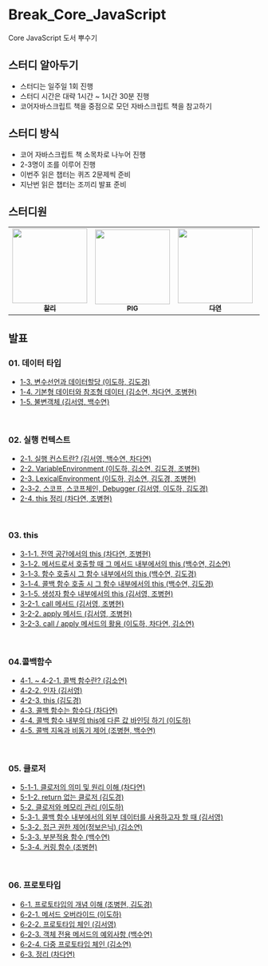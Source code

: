 # Break_Core_JavaScript

Core JavaScript 도서 뿌수기

## 스터디 알아두기

- 스터디는 일주일 1회 진행
- 스터디 시간은 대략 1시간 ~ 1시간 30분 진행
- 코어자바스크립트 책을 중점으로 모던 자바스크립트 책을 참고하기

## 스터디 방식

- 코어 자바스크립트 책 소목차로 나누어 진행
- 2-3명이 조를 이루어 진행
- 이번주 읽은 챕터는 퀴즈 2문제씩 준비
- 지난번 읽은 챕터는 조끼리 발표 준비
  <br>

## 스터디원

<table>
  <tr>
    <td align="center">
      <a href="https://github.com/d-charlie-kim"
        ><img
          src="https://avatars.githubusercontent.com/d-charlie-kim"
          width="150px;"
          alt=""
        /><br /><sub><b>찰리</b></sub></a
      ><br />
    </td>
       <td align="center">
      <a href="https://github.com/ChoByungHyun"
        ><img
          src="https://avatars.githubusercontent.com/ChoByungHyun"
          width="150px;"
          alt=""
        /><br /><sub><b>PIG</b></sub></a
      ><br />
    </td>
    <td align="center">
      <a href="https://github.com/Da-Youn"
        ><img
          src="https://avatars.githubusercontent.com/Da-Youn"
          width="150px;"
          alt=""
        /><br /><sub><b>다연</b></sub></a
      ><br />
      </td>
    <td align="center">
      <a href="https://github.com/doong2imdang"
        ><img
          src="https://avatars.githubusercontent.com/doong2imdang"
          width="150px;"
          alt=""
        /><br /><sub><b>둥1</b></sub></a
      ><br />
    </td>
    <td align="center">
      <a href="https://github.com/haron-lee"
        ><img
          src="https://avatars.githubusercontent.com/haron-lee"
          width="150px;"
          alt=""
        /><br /><sub><b>도하</b></sub></a
      ><br />
    </td>
      
  <td align="center">
      <a href="https://github.com/sy412"
        ><img
          src="https://avatars.githubusercontent.com/sy412"
          width="150px;"
          alt=""
        /><br /><sub><b>소연</b></sub></a
      ><br />
    </td>
  <td align="center">
      <a href="https://github.com/sypaik-dev"
        ><img
          src="https://avatars.githubusercontent.com/sypaik-dev"
          width="150px;"
          alt=""
        /><br /><sub><b>수연</b></sub></a
      ><br />
    </td>
  </tr>
</table>

## 발표

### 01. 데이터 타입

- [1-3. 변수선언과 데이터할당 (이도하, 김도경)](https://github.com/9FEM/Break_Core_JavaScript/blob/main/01.%EB%8D%B0%EC%9D%B4%ED%84%B0%20%ED%83%80%EC%9E%85/1-3.%EB%B3%80%EC%88%98%EC%84%A0%EC%96%B8%EA%B3%BC%20%EB%8D%B0%EC%9D%B4%ED%84%B0%ED%95%A0%EB%8B%B9.pdf)
- [1-4. 기본형 데이터와 참조형 데이터 (김소연, 차다연, 조병현)](https://www.canva.com/design/DAFfsn4kHcg/m8KQ18SSJPbWCNT9FDHgKQ/view?utm_content=DAFfsn4kHcg&utm_campaign=share_your_design&utm_medium=link&utm_source=shareyourdesignpanel)
- [1-5. 불변객체 (김서영, 백수연)](https://www.canva.com/design/DAFfzWqDzRI/ZTagZbeP-Jfo0E02mzyh2w/view?utm_content=DAFfzWqDzRI&utm_campaign=share_your_design&utm_medium=link&utm_source=shareyourdesignpanel)

<br>

### 02. 실행 컨텍스트

- [2-1. 실행 컨스트란? (김서영, 백수연, 차다연)](https://github.com/9FEM/Break_Core_JavaScript/blob/456ccf5f935882ecca63ead654543de5ad44b54b/02.%EC%8B%A4%ED%96%89%20%EC%BB%A8%ED%85%8D%EC%8A%A4%ED%8A%B8/2-2.%20variableEnvironment.md)
- [2-2. VariableEnvironment (이도하, 김소연, 김도경, 조병현)](https://github.com/9FEM/Break_Core_JavaScript/blob/456ccf5f935882ecca63ead654543de5ad44b54b/02.%EC%8B%A4%ED%96%89%20%EC%BB%A8%ED%85%8D%EC%8A%A4%ED%8A%B8/2-2.%20variableEnvironment.md)
- [2-3. LexicalEnvironment (이도하, 김소연, 김도경, 조병현)](https://github.com/9FEM/Break_Core_JavaScript/blob/456ccf5f935882ecca63ead654543de5ad44b54b/02.%EC%8B%A4%ED%96%89%20%EC%BB%A8%ED%85%8D%EC%8A%A4%ED%8A%B8/2-3.%20LexicalEnvironment.md)
- [2-3-2. 스코프, 스코프체인, Debugger (김서영, 이도하, 김도경)](https://github.com/9FEM/Break_Core_JavaScript/blob/main/02.%EC%8B%A4%ED%96%89%20%EC%BB%A8%ED%85%8D%EC%8A%A4%ED%8A%B8/2-3-2.%20%EC%8A%A4%EC%BD%94%ED%94%84%2C%20%EC%8A%A4%EC%BD%94%ED%94%84%EC%B2%B4%EC%9D%B8.md)
- [2-4. this 정리 (차다연, 조병현)](https://github.com/9FEM/Break_Core_JavaScript/blob/main/02.%EC%8B%A4%ED%96%89%20%EC%BB%A8%ED%85%8D%EC%8A%A4%ED%8A%B8/2-4.%20this%2C%20%EC%A0%95%EB%A6%AC.md)

<br>

### 03. this

- [3-1-1. 전역 공간에서의 this (차다연, 조병현)](https://github.com/9FEM/Break_Core_JavaScript/blob/main/03.this/3-1-1.%20%EC%A0%84%EC%97%AD%EA%B3%B5%EA%B0%84%EC%97%90%EC%84%9C%EC%9D%98%20this.md)
- [3-1-2. 메서드로서 호출할 때 그 메서드 내부에서의 this (백수연, 김소연)](https://github.com/9FEM/Break_Core_JavaScript/blob/main/03.this/3-1-2.%20%EB%A9%94%EC%84%9C%EB%93%9C%EB%A1%9C%EC%84%9C%20%ED%98%B8%EC%B6%9C%ED%95%A0%20%EB%95%8C%20%EA%B7%B8%20%EB%A9%94%EC%84%9C%EB%93%9C%20%EB%82%B4%EB%B6%80%EC%97%90%EC%84%9C%EC%9D%98%20this.md)
- [3-1-3. 함수 호출시 그 함수 내부에서의 this (백수연, 김도경)](https://github.com/9FEM/Break_Core_JavaScript/blob/main/03.this/3-1-3.%20%ED%95%A8%EC%88%98%20%ED%98%B8%EC%B6%9C%EC%8B%9C%20%EA%B7%B8%20%ED%95%A8%EC%88%98%20%EB%82%B4%EB%B6%80%EC%97%90%EC%84%9C%EC%9D%98%20this.md)
- [3-1-4. 콜백 함수 호출 시 그 함수 내부에서의 this (백수연, 김도경)](https://github.com/9FEM/Break_Core_JavaScript/blob/main/03.this/3-1-4.%20%EC%BD%9C%EB%B0%B1%20%ED%98%B8%EC%B6%9C%EC%8B%9C%20%EA%B7%B8%20%ED%95%A8%EC%88%98%20%EB%82%B4%EB%B6%80%EC%97%90%EC%84%9C%EC%9D%98%20this.md)
- [3-1-5. 생성자 함수 내부에서의 this (김서영, 조병현)](https://github.com/9FEM/Break_Core_JavaScript/blob/main/03.this/3-1-5.%20%EC%83%9D%EC%84%B1%EC%9E%90%20%ED%95%A8%EC%88%98%20%EB%82%B4%EB%B6%80%EC%97%90%EC%84%9C%EC%9D%98%20this.md)
- [3-2-1. call 메서드 (김서영, 조병현)](https://github.com/9FEM/Break_Core_JavaScript/blob/main/03.this/3-2-1%20call%20%EB%A9%94%EC%84%9C%EB%93%9C.md)
- [3-2-2. apply 메서드 (김서영, 조병현)](https://github.com/9FEM/Break_Core_JavaScript/blob/main/03.this/3-2-2%20apply%20%EB%A9%94%EC%84%9C%EB%93%9C.md)
- [3-2-3. call / apply 메서드의 활용 (이도하, 차다연, 김소연)](https://github.com/9FEM/Break_Core_JavaScript/blob/main/03.this/3-2-3%20call%2Capply%20%EB%A9%94%EC%84%9C%EB%93%9C%EC%9D%98%20%ED%99%9C%EC%9A%A9.md)


<br>

### 04.콜백함수

- [4-1. ~ 4-2-1. 콜백 함수란? (김소연)](https://github.com/9FEM/Break_Core_JavaScript/blob/157ba6985d0707d8690b8b8aa110dc309869b909/04.%EC%BD%9C%EB%B0%B1%ED%95%A8%EC%88%98/4-1%20~%204-2-1.%20%ED%98%B8%EC%B6%9C%EC%8B%9C%EC%A0%90.md)
- [4-2-2. 인자 (김서영)](https://github.com/9FEM/Break_Core_JavaScript/blob/157ba6985d0707d8690b8b8aa110dc309869b909/04.%EC%BD%9C%EB%B0%B1%ED%95%A8%EC%88%98/4-2-2.%EC%9D%B8%EC%9E%90.md)
- [4-2-3. this (김도경)](https://github.com/9FEM/Break_Core_JavaScript/blob/157ba6985d0707d8690b8b8aa110dc309869b909/04.%EC%BD%9C%EB%B0%B1%ED%95%A8%EC%88%98/4-2-3.this.md)
- [4-3. 콜백 함수는 함수다 (차다연)](https://github.com/9FEM/Break_Core_JavaScript/blob/157ba6985d0707d8690b8b8aa110dc309869b909/04.%EC%BD%9C%EB%B0%B1%ED%95%A8%EC%88%98/4-3.%20%EC%BD%9C%EB%B0%B1%20%ED%95%A8%EC%88%98%EB%8A%94%20%ED%95%A8%EC%88%98%EB%8B%A4.md)
- [4-4. 콜백 함수 내부의 this에 다른 값 바인딩 하기 (이도하)](https://github.com/9FEM/Break_Core_JavaScript/blob/157ba6985d0707d8690b8b8aa110dc309869b909/04.%EC%BD%9C%EB%B0%B1%ED%95%A8%EC%88%98/4-4.%20%EC%BD%9C%EB%B0%B1%20%ED%95%A8%EC%88%98%20%EB%82%B4%EB%B6%80%20this%EC%97%90%20%EB%8B%A4%EB%A5%B8%20%EA%B0%92%20%EB%B0%94%EC%9D%B8%EB%94%A9%ED%95%98%EA%B8%B0.md)
- [4-5. 콜백 지옥과 비동기 제어 (조병현, 백수연)](https://github.com/9FEM/Break_Core_JavaScript/blob/157ba6985d0707d8690b8b8aa110dc309869b909/04.%EC%BD%9C%EB%B0%B1%ED%95%A8%EC%88%98/4-5%20%EC%BD%9C%EB%B0%B1%20%EC%A7%80%EC%98%A5%EA%B3%BC%20%EB%B9%84%EB%8F%99%EA%B8%B0%20%EC%A0%9C%EC%96%B4.md)


<br>

### 05. 클로저

- [5-1-1. 클로저의 의미 및 원리 이해 (차다연)](https://github.com/9FEM/Break_Core_JavaScript/blob/157ba6985d0707d8690b8b8aa110dc309869b909/05.%ED%81%B4%EB%A1%9C%EC%A0%80/5-1-1.%20%ED%81%B4%EB%A1%9C%EC%A0%80%EC%9D%98%20%EC%9D%98%EB%AF%B8%20%EB%B0%8F%20%EC%9B%90%EB%A6%AC%20%EC%9D%B4%ED%95%B4.md)
- [5-1-2. return 없는 클로저 (김도경)](https://github.com/9FEM/Break_Core_JavaScript/blob/157ba6985d0707d8690b8b8aa110dc309869b909/05.%ED%81%B4%EB%A1%9C%EC%A0%80/5-1-2.%20return%20%EC%97%86%EB%8A%94%20%ED%81%B4%EB%A1%9C%EC%A0%80.md)
- [5-2. 클로저와 메모리 관리 (이도하)](https://github.com/9FEM/Break_Core_JavaScript/blob/157ba6985d0707d8690b8b8aa110dc309869b909/05.%ED%81%B4%EB%A1%9C%EC%A0%80/5-2.%20%ED%81%B4%EB%A1%9C%EC%A0%80%EC%99%80%20%EB%A9%94%EB%AA%A8%EB%A6%AC%20%EA%B4%80%EB%A6%AC.md)
- [5-3-1. 콜백 함수 내부에서의 외부 데이터를 사용하고자 할 때 (김서영)](https://github.com/9FEM/Break_Core_JavaScript/blob/157ba6985d0707d8690b8b8aa110dc309869b909/05.%ED%81%B4%EB%A1%9C%EC%A0%80/5-3-1.%20%EC%BD%9C%EB%B0%B1%20%ED%95%A8%EC%88%98%20%EB%82%B4%EB%B6%80%EC%97%90%EC%84%9C%EC%9D%98%20%EC%99%B8%EB%B6%80%20%EB%8D%B0%EC%9D%B4%ED%84%B0%EB%A5%BC%20%EC%82%AC%EC%9A%A9%ED%95%98%EA%B3%A0%EC%9E%90%20%ED%95%A0%20%EB%95%8C.md)
- [5-3-2. 접근 권한 제어(정보은닉) (김소연)](https://github.com/9FEM/Break_Core_JavaScript/blob/157ba6985d0707d8690b8b8aa110dc309869b909/05.%ED%81%B4%EB%A1%9C%EC%A0%80/5-3-2.%20%EC%A0%91%EA%B7%BC%20%EA%B6%8C%ED%95%9C%20%EC%A0%9C%EC%96%B4(%EC%A0%95%EB%B3%B4%20%EC%9D%80%EB%8B%89).md)
- [5-3-3. 부분적용 함수 (백수연)](https://github.com/9FEM/Break_Core_JavaScript/blob/157ba6985d0707d8690b8b8aa110dc309869b909/05.%ED%81%B4%EB%A1%9C%EC%A0%80/5-3-3.%20%EB%B6%80%EB%B6%84%20%EC%A0%81%EC%9A%A9%20%ED%95%A8%EC%88%98.md)
- [5-3-4. 커링 함수 (조병현)](https://github.com/9FEM/Break_Core_JavaScript/blob/157ba6985d0707d8690b8b8aa110dc309869b909/05.%ED%81%B4%EB%A1%9C%EC%A0%80/5-3-4.%20%EC%BB%A4%EB%A7%81%20%ED%95%A8%EC%88%98.md)


<br>

### 06. 프로토타입

- [6-1. 프로토타입의 개념 이해 (조병현, 김도경)](https://github.com/9FEM/Break_Core_JavaScript/blob/157ba6985d0707d8690b8b8aa110dc309869b909/06.%ED%94%84%EB%A1%9C%ED%86%A0%ED%83%80%EC%9E%85/6-1%20%ED%94%84%EB%A1%9C%ED%86%A0%ED%83%80%EC%9E%85%EC%9D%98%20%EA%B0%9C%EB%85%90%20%EC%9D%B4%ED%95%B4.md)
- [6-2-1. 메서드 오버라이드 (이도하)](https://github.com/9FEM/Break_Core_JavaScript/blob/157ba6985d0707d8690b8b8aa110dc309869b909/06.%ED%94%84%EB%A1%9C%ED%86%A0%ED%83%80%EC%9E%85/6-2-1.%20%EB%A9%94%EC%84%9C%EB%93%9C%20%EC%98%A4%EB%B2%84%EB%9D%BC%EC%9D%B4%EB%93%9C.md)
- [6-2-2. 프로토타입 체인 (김서영)](https://github.com/9FEM/Break_Core_JavaScript/blob/157ba6985d0707d8690b8b8aa110dc309869b909/06.%ED%94%84%EB%A1%9C%ED%86%A0%ED%83%80%EC%9E%85/6-2-2%20%ED%94%84%EB%A1%9C%ED%86%A0%ED%83%80%EC%9E%85%20%EC%B2%B4%EC%9D%B8.md)
- [6-2-3. 객체 전용 메서드의 예외사항 (백수연)]()
- [6-2-4. 다중 프로토타입 체인 (김소연)]()
- [6-3. 정리 (차다연)](https://github.com/9FEM/Break_Core_JavaScript/blob/157ba6985d0707d8690b8b8aa110dc309869b909/06.%ED%94%84%EB%A1%9C%ED%86%A0%ED%83%80%EC%9E%85/6-3%20%EC%A0%95%EB%A6%AC.md)
  
